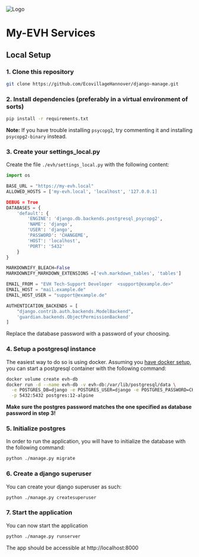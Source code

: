 ![Logo](https://www.ecovillage-hannover.de/ecovillage/media/site/98cbe6c83e-1598234117/ecovillage_hannover_0_animated.svg)

# My-EVH Services

## Local Setup

### 1. Clone this repository

```sh
git clone https://github.com/EcovillageHannover/django-manage.git
```

### 2. Install dependencies (preferably in a virtual environment of sorts)

```sh
pip install -r requirements.txt
```

**Note:** If you have trouble installing `psycopg2`, try commenting it and installing `psycopg2-binary` instead.

### 3. Create your settings_local.py

Create the file `./evh/settings_local.py` with the following content:
```py
import os

BASE_URL = "https://my-evh.local"
ALLOWED_HOSTS = ['my-evh.local', 'localhost', '127.0.0.1]

DEBUG = True
DATABASES = {
    'default': {
        'ENGINE': 'django.db.backends.postgresql_psycopg2',
        'NAME': 'django',
        'USER': 'django',
        'PASSWORD': 'CHANGEME',
        'HOST': 'localhost',
        'PORT': '5432'
    }
}

MARKDOWNIFY_BLEACH=False
MARKDOWNIFY_MARKDOWN_EXTENSIONS =['evh.markdown_tables', 'tables']

EMAIL_FROM = "EVH Tech-Support Developer  <support@example.de>"
EMAIL_HOST = "mail.example.de"
EMAIL_HOST_USER = "support@example.de"

AUTHENTICATION_BACKENDS = [
    "django.contrib.auth.backends.ModelBackend",
    'guardian.backends.ObjectPermissionBackend'
]
```

Replace the database password with a password of your choosing.

### 4. Setup a postgresql instance

The easiest way to do so is using docker. Assuming you [have docker setup](https://docs.docker.com/engine/install/), 
you can start a postgresql container with the following command:

```sh
docker volume create evh-db
docker run -d --name evh-db -v evh-db:/var/lib/postgresql/data \
  -e POSTGRES_DB=django -e POSTGRES_USER=django -e POSTGRES_PASSWORD=CHANGEME \
  -p 5432:5432 postgres:12-alpine
```

**Make sure the postgres password matches the one specified as database password in step 3!**

### 5. Initialize postgres

In order to run the application, you will have to initialize the database with the following command:

```sh
python ./manage.py migrate
```

### 6. Create a django superuser

You can create your django superuser as such:

```sh
python ./manage.py createsuperuser
```

### 7. Start the application

You can now start the application

```sh
python ./manage.py runserver
```

The app should be accessible at http://localhost:8000
